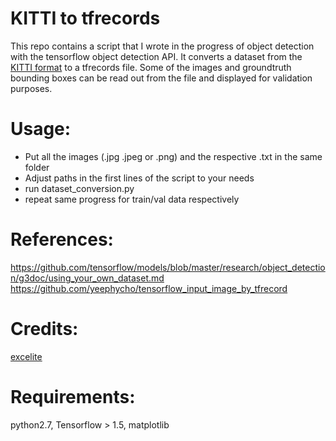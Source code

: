 # KITTI to tfrecords

This repo contains a script that I wrote in the progress of object detection with the tensorflow object detection API. It converts a dataset from the [KITTI format](http://www.cvlibs.net/datasets/kitti/) to a tfrecords file. 
Some of the images and groundtruth bounding boxes can be read out from the file and displayed for validation purposes.

# Usage:
 - Put all the images (.jpg .jpeg or .png) and the respective .txt in the same folder
 - Adjust paths in the first lines of the script to your needs
 - run dataset_conversion.py
 - repeat same progress for train/val data respectively

# References:
https://github.com/tensorflow/models/blob/master/research/object_detection/g3doc/using_your_own_dataset.md
https://github.com/yeephycho/tensorflow_input_image_by_tfrecord

# Credits:
[excelite](https://github.com/excelite)

# Requirements:
python2.7, Tensorflow > 1.5, matplotlib
